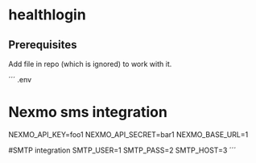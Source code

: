 # healthlogin


## Prerequisites
Add file in repo (which is ignored) to work with it.

´´´
.env
# Nexmo sms integration
NEXMO_API_KEY=foo1
NEXMO_API_SECRET=bar1
NEXMO_BASE_URL=1

#SMTP integration
SMTP_USER=1
SMTP_PASS=2
SMTP_HOST=3
´´´